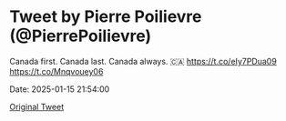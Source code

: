# Tweet by Pierre Poilievre (@PierrePoilievre)

Canada first. Canada last. Canada always. 🇨🇦
https://t.co/eIy7PDua09 https://t.co/Mnqvouey06

Date: 2025-01-15 21:54:00

[Original Tweet](https://x.com/PierrePoilievre/status/1879648253341515889)
